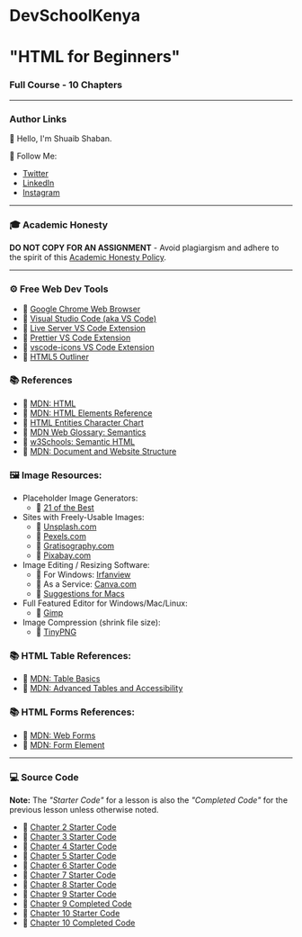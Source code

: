 # DevSchoolKenya

# "HTML for Beginners"

### Full Course - 10 Chapters

---

### Author Links

👋 Hello, I'm Shuaib Shaban.

🚀 Follow Me:

- [Twitter](https://twitter.com/shuaibshaban)
- [LinkedIn](https://www.linkedin.com/in/shuaibshaban/)
- [Instagram](https://www.instagram.com/shwaib_shaban)

---

### 🎓 Academic Honesty

**DO NOT COPY FOR AN ASSIGNMENT** - Avoid plagiargism and adhere to the spirit of this [Academic Honesty Policy](https://www.freecodecamp.org/news/academic-honesty-policy/).

---

### ⚙ Free Web Dev Tools

- 🔗 [Google Chrome Web Browser](https://google.com/chrome/)
- 🔗 [Visual Studio Code (aka VS Code)](https://code.visualstudio.com/)
- 🔗 [Live Server VS Code Extension](https://marketplace.visualstudio.com/items?itemName=ritwickdey.LiveServer)
- 🔗 [Prettier VS Code Extension](https://marketplace.visualstudio.com/items?itemName=esbenp.prettier-vscode)
- 🔗 [vscode-icons VS Code Extension](https://marketplace.visualstudio.com/items?itemName=vscode-icons-team.vscode-icons)
- 🔗 [HTML5 Outliner](https://chrome.google.com/webstore/detail/html5-outliner/afoibpobokebhgfnknfndkgemglggomo)

### 📚 References

- 🔗 [MDN: HTML](https://developer.mozilla.org/en-US/docs/Web/HTML)
- 🔗 [MDN: HTML Elements Reference](https://developer.mozilla.org/en-US/docs/Web/HTML/Element)
- 🔗 [HTML Entities Character Chart](https://html.spec.whatwg.org/multipage/named-characters.html#named-character-references)
- 🔗 [MDN Web Glossary: Semantics](https://developer.mozilla.org/en-US/docs/Glossary/Semantics)
- 🔗 [w3Schools: Semantic HTML](https://www.w3schools.com/html/html5_semantic_elements.asp)
- 🔗 [MDN: Document and Website Structure](https://developer.mozilla.org/en-US/docs/Learn/HTML/Introduction_to_HTML/Document_and_website_structure)

### 🖼️ Image Resources:
- Placeholder Image Generators:
    - 🔗 [21 of the Best](https://loremipsum.io/21-of-the-best-placeholder-image-generators/)
- Sites with Freely-Usable Images: 
    - 🔗 [Unsplash.com](https://unsplash.com/)
    - 🔗 [Pexels.com](https://www.pexels.com/)
    - 🔗 [Gratisography.com](https://gratisography.com/)
    - 🔗 [Pixabay.com](https://pixabay.com/)
- Image Editing / Resizing Software: 
    - 🔗 For Windows: [Irfanview](https://www.irfanview.com/)
    - 🔗 As a Service: [Canva.com](https://www.canva.com/)
    - 🔗 [Suggestions for Macs](https://www.cleverfiles.com/howto/top-5-photo-editing-apps-mac.html)
- Full Featured Editor for Windows/Mac/Linux: 
    - 🔗 [Gimp](https://www.gimp.org/)
- Image Compression (shrink file size): 
    - 🔗 [TinyPNG](https://tinypng.com/)

### 📚 HTML Table References: 
- 🔗 [MDN: Table Basics](https://developer.mozilla.org/en-US/docs/Learn/HTML/Tables/Basics)
- 🔗 [MDN: Advanced Tables and Accessibility](https://developer.mozilla.org/en-US/docs/Learn/HTML/Tables/Advanced)

### 📚 HTML Forms References: 
- 🔗 [MDN: Web Forms](https://developer.mozilla.org/en-US/docs/Learn/Forms)
- 🔗 [MDN: Form Element](https://developer.mozilla.org/en-US/docs/Web/HTML/Element/form)

---

### 💻 Source Code

**Note:** The _"Starter Code"_ for a lesson is also the _"Completed Code"_ for the previous lesson unless otherwise noted.

- 🔗 [Chapter 2 Starter Code](https://github.com/ShuaibShaban/html_course/main/01_lesson)
- 🔗 [Chapter 3 Starter Code](https://github.com/ShuaibShaban/html_course/main/02_lesson)
- 🔗 [Chapter 4 Starter Code](https://github.com/ShuaibShaban/html_course/main/03_lesson)
- 🔗 [Chapter 5 Starter Code](https://github.com/ShuaibShaban/html_course/main/04_lesson)
- 🔗 [Chapter 6 Starter Code](https://github.com/ShuaibShaban/html_course/main/05_lesson)
- 🔗 [Chapter 7 Starter Code](https://github.com/ShuaibShaban/html_course/main/06_lesson)
- 🔗 [Chapter 8 Starter Code](https://github.com/ShuaibShaban/html_course/main/07_lesson)
- 🔗 [Chapter 9 Starter Code](https://github.com/ShuaibShaban/html_course/main/08_lesson)
- 🔗 [Chapter 9 Completed Code](https://github.com/ShuaibShaban/html_course/main/09_lesson)
- 🔗 [Chapter 10 Starter Code](https://github.com/ShuaibShaban/html_course/main/10_lesson_starter)
- 🔗 [Chapter 10 Completed Code](https://github.com/ShuaibShaban/html_course/main/10_lesson)

